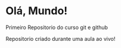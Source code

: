 # Olá, Mundo!
 Primeiro Repositorio do curso git e github

 Repositorio criado durante uma aula ao vivo!
